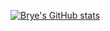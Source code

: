 [![Brye's GitHub stats](https://gh-stats-card.cyclic.app/api/jnbrnplbr)](https://github.com/jnbrnplbr)